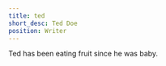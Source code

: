 ```yaml
---
title: ted
short_desc: Ted Doe
position: Writer
---
```

Ted has been eating fruit since he was baby.